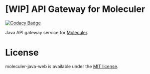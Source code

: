 # [WIP] API Gateway for Moleculer

[![Codacy Badge](https://api.codacy.com/project/badge/Grade/8df4b30fc7b94338acb352aece9ec6e1)](https://app.codacy.com/app/berkesa/moleculer-java-web?utm_source=github.com&utm_medium=referral&utm_content=moleculer-java/moleculer-java-web&utm_campaign=Badge_Grade_Dashboard)

Java API gateway service for [Moleculer](https://github.com/berkesa/moleculer-java).

# License
moleculer-java-web is available under the [MIT license](https://tldrlegal.com/license/mit-license).